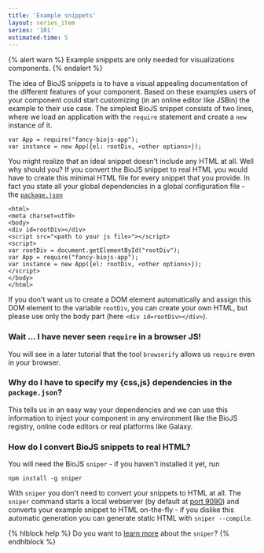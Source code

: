 ```yaml
---
title: 'Example snippets'
layout: series_item
series: '101'
estimated-time: 5 
---
```


{% alert warn %}
Example snippets are only needed for visualizations components.
{% endalert %}

The idea of BioJS snippets is to have a visual appealing documentation of the different features of your component.
Based on these examples users of your component could start customizing (in an online editor like JSBin) the example to their use case.
The simplest BioJS snippet consists of two lines, where we load an application with the `require` statement and create a `new` instance of it.

~~~
var App = require("fancy-biojs-app");
var instance = new App({el: rootDiv, <other options>});
~~~

You might realize that an ideal snippet doesn't include any HTML at all. Well why should you?
If you convert the BioJS snippet to real HTML you would have to create this minimal HTML file for every snippet that you provide. In fact you state all your global dependencies in a global configuration file - the [`package.json`](../details/40_package_json.html)

~~~
<html>
<meta charset=utf8>
<body>
<div id=rootDiv></div>
<script src="<path to your js file>"></script>
<script>
var rootDiv = document.getElementById("rootDiv");
var App = require("fancy-biojs-app");
var instance = new App({el: rootDiv, <other options>});
</script>
</body>
</html>
~~~

If you don't want us to create a DOM element automatically and assign this DOM element to the variable `rootDiv`, you can create your own HTML, but please use only the body part (here `<div id=rootDiv></div>`). 

### Wait ... I have never seen `require` in a browser JS!

You will see in a later tutorial that the tool `browserify` allows us `require` even in your browser.

### Why do I have to specify my {css,js} dependencies in the `package.json`?

This tells us in an easy way your dependencies and we can use this information to inject your component in any environment like the BioJS registry, online code editors or real platforms like Galaxy.

### How do I convert BioJS snippets to real HTML?

You will need the BioJS `sniper` - if you haven't installed it yet, run

~~~
npm install -g sniper
~~~

With `sniper` you don't need to convert your snippets to HTML at all. The `sniper` command starts a local webserver (by default at [port 9090](http://localhost:9090)) and converts your example snippet to HTML on-the-fly - if you dislike this automatic generation you can generate static HTML with `sniper --compile`.

{% hlblock help %}
Do you want to [learn more](https://github.com/biojs/sniper) about the `sniper`?
{% endhlblock %}
